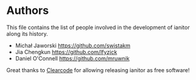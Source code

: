 # Authors
This file contains the list of people involved in the development 
of ianitor along its history.

* Michał Jaworski <https://github.com/swistakm>
* Jia Chengkun <https://github.com/lfyzjck>
* Daniel O'Connell <https://github.com/mruwnik>

Great thanks to [Clearcode](http://clearcode.cc) for allowing releasing
ianitor as free software!
